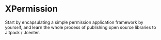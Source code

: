 # XPermission
Start by encapsulating a simple permission application framework by yourself, and learn the whole process of publishing open source libraries to Jitpack / Jcenter.
